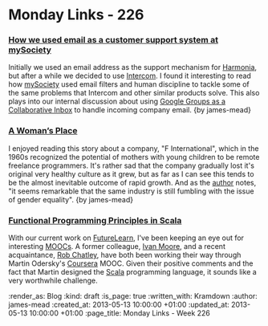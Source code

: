 Monday Links - 226
============

### [How we used email as a customer support system at mySociety](http://www.flourish.org/blog/?p=921)

Initially we used an email address as the support mechanism for [Harmonia](https://harmonia.io), but after a while we decided to use  [Intercom](https://www.intercom.io). I found it interesting to read how [mySociety](http://www.mysociety.org/) used email filters and human discipline to tackle some of the same problems that Intercom and other similar products solve. This also plays into our internal discussion about using [Google Groups as a Collaborative Inbox](http://support.google.com/a/bin/answer.py?hl=en-uk&hlrm=en&answer=167430) to handle incoming company email. {by james-mead}


### [A Woman’s Place](https://medium.com/everything-old-is-new-again/8c5883a005c3)

I enjoyed reading this story about a company, "F International", which in the 1960s recognized the potential of mothers with young children to be remote freelance programmers. It's rather sad that the company gradually lost it's original very healthy culture as it grew, but as far as I can see this tends to be the almost inevitable outcome of rapid growth. And as the [author](https://medium.com/@Jn_Norris) notes, "it seems remarkable that the same industry is still fumbling with the issue of gender equality". {by james-mead}

### [Functional Programming Principles in Scala](https://www.coursera.org/course/progfun)

With our current work on [FutureLearn](http://futurelearn.com/), I've been keeping an eye out for interesting [MOOCs](http://en.wikipedia.org/wiki/Massive_open_online_course). A former colleague, [Ivan Moore](https://twitter.com/ivanrmoore), and a recent acquaintance, [Rob Chatley](https://twitter.com/rchatley), have both been working their way through Martin Odersky's [Coursera](https://www.coursera.org/) MOOC. Given their positive comments and the fact that Martin designed the [Scala](http://www.scala-lang.org/) programming language, it sounds like a very worthwhile challenge.

:render_as: Blog
:kind: draft
:is_page: true
:written_with: Kramdown
:author: james-mead
:created_at: 2013-05-13 10:00:00 +01:00
:updated_at: 2013-05-13 10:00:00 +01:00
:page_title: Monday Links - Week 226
